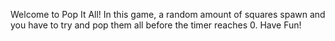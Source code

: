 Welcome to Pop It All! In this game, a random amount of squares spawn and you have to try and pop them all before the timer reaches 0. Have Fun!
